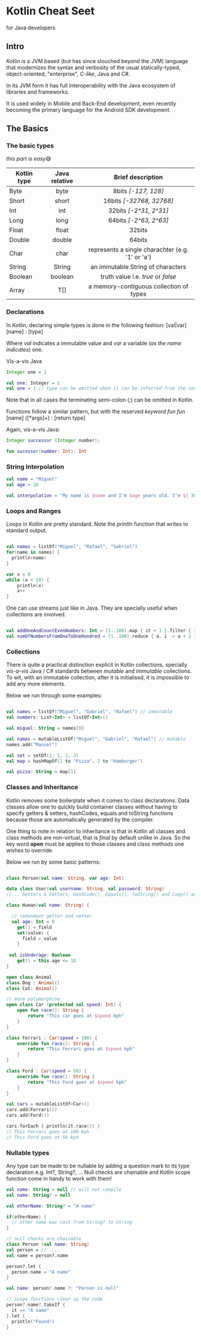 # Kotlin Cheat Seet

for Java developers

## Intro

*Kotlin* is a JVM based (but has since slouched beyond the JVM) language that modernizes the syntax and verbosity of the usual statically-typed, object-oriented, "enterprise", _C-like_, Java and C#.

In its JVM form it has full interoperability with the Java ecosystem of libraries and frameworks.

It is used widely in Mobile and Back-End development, even recently becoming the primary language for the Android SDK development.

## The Basics

### The basic types

*this part is easy*😅

| Kotlin type   | Java relative |  Brief description    |
| ------------- |:-------------:|:-------------------------------:| 
| Byte          | byte          |    8bits _[-127, 128]_          |
| Short         | short         |    16bits _[-32768, 32768]_     |
| Int           | int           |    32bits _[-2^31, 2^31]_       |
| Long          | long          |    64bits _[-2^63, 2^63]_       |
| Float         | float         |    32bits                       |
| Double        | double        |    64bits                       |
| Char          | char          |    represents a single charachter (e.g. '1' or 'a')    |
| String        | String        |     an immutable String of characters   |
| Boolean       | boolean       |    truth value i.e. *true* or *false*   |
| Array<T>      | T[]           |    a memory-contiguous collection of types    |


### Declarations

In Kotlin, declaring simple types is done in the following fashion:
[val|var] [name] : [type]

Where *val* indicates a immutable value and *var* a variable (_as the name indicates_) one.

Vis-a-vis Java

```java
Integer one = 1
```

```kotlin
val one: Integer = 1
val one = 1 // type can be omitted when it can be inferred from the context. 
```

Note that in all cases the terminating semi-colon (;) can be omitted in Kotlin.

Functions follow a similar pattern, but with the reserved _keyword_ *fun*
*fun* [name] ([*args]+) : [return type]

Again, vis-a-vis Java:

```java
Integer successor (Integer number);
```

```kotlin
fun sucessor(number: Int): Int
```

### String Interpolation

```kotlin
val name = "Miguel"
val age = 28

val interpolation = "My name is $name and I'm $age years old. I'm ${ 30 - age } from my thirties."
```

### Loops and Ranges

Loops in Kotlin are pretty standard.
Note the *println* function that writes to standard output.

```kotlin

val names = listOf("Miguel", "Rafael", "Gabriel")
for(name in names) { 
  println(name)
}

var x = 0
while (x < 10) {
    println(x)
    x++ 
}

```

One can use streams just like in Java. They are specially useful when collections are involved.

```kotlin

val addOneAndCountEvenNumbers: Int = (1..100).map { it + 1 }.filter { it % 2 == 0 }.size
val sumOfNumbersFromOneToOneHundred = (1..100).reduce { a, i -> a + 1 }
```

### Collections

There is quite a practical distinction explicit in Kotlin collections, specially _vis-a-vis_ Java / C# standards between *mutable* and *immutable* collections. To wit, with an immutable collection, after it is initialised, it is impossible to add any more elements.

Below we run through some examples:

```kotlin

val names = listOf("Miguel", "Gabriel", "Rafael") // immutable
val numbers: List<Int> = listOf<Int>()

val miguel: String = names[0]

val names = mutableListOf("Miguel", "Gabriel", "Rafael") // mutable
names.add("Manuel")

val set = setOf(1, 1, 2, 3)
val map = hashMapOf(1 to "Pizza", 2 to "Hamburger")

val pizza: String = map[1]

```

### Classes and Inheritance

Kotlin removes some boilerplate when it comes to class declarations. Data classes allow one to quickly build container classes without having to specify getters & setters, hashCodes, equals and toString functions because those are automatically generated by the compiler. 

One thing to note in relation to inheritance is that in Kotlin all classes and class methods are non-virtual, that is *final* by default unlike in Java. So the key word **open** must be applies to those classes and class methods one wishes to override.

Below we run by some basic patterns:

```kotlin

class Person(val name: String, var age: Int)

data class User(val username: String, val password: String)
//... Getters & Setters, HashCode(), Equals(), toString() and Copy() automatically generated

class Human(val name: String) {

  // redundant getter and setter
  val age: Int = 0
    get() = field
    set(value) {
      field = value
    } 
    
 val isUnderage: Boolean
    get() = this.age <= 18
}

open class Animal
class Dog : Animal()
class Cat: Animal()

// more polymorphism
open class Car (protected val speed: Int) {
    open fun race(): String {
        return "This car goes at $speed kph"
    }
}

class Ferrari : Car(speed = 100) {
    override fun race(): String {
        return "This Ferrari goes at $speed kph"
    }
}

class Ford : Car(speed = 50) {
    override fun race(): String {
        return "This Ford goes at $speed kph"
    }
}

val cars = mutableListOf<Car>()
cars.add(Ferrari())
cars.add(Ford())

cars.forEach { println(it.race()) }
// This Ferrari goes at 100 kph
// This Ford goes at 50 kph
```

### Nullable types

Any type can be made to be nullable by adding a question mark to its type declaration e.g. Int?, String?, ...
Null checks are chainable and Kotlin scope function come in handy to work with them! 

```kotlin
val name: String = null // will not compile
val name: String? = null

val otherName: String? = "A name"

if(otherName) {
  // other name was cast from String? to String
}

// null checks are chainable
class Person (val name: String)
val person = // ....
val name = person?.name

person?.let {
  person.name = "A name"
}

val name: person?.name ?: "Person is null"

// scope functions clear up the code
person?.name?.takeIf {
  it == "A name"
}.let {
  println("Found!)
}
```
